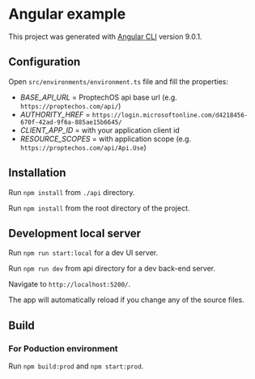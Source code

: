 # Angular example

This project was generated with [Angular CLI](https://github.com/angular/angular-cli) version 9.0.1.

## Configuration

Open `src/environments/environment.ts` file and fill the properties:

* _BASE_API_URL_ = ProptechOS api base url (e.g. `https://proptechos.com/api/`)
* _AUTHORITY_HREF_ = `https://login.microsoftonline.com/d4218456-670f-42ad-9f6a-885ae15b6645/`
* _CLIENT_APP_ID_ = with your application client id
* _RESOURCE_SCOPES_ = with application scope (e.g. `https://proptechos.com/api/Api.Use`)

## Installation 
  
Run `npm install` from `./api` directory.

Run `npm install` from the root directory of the project.

## Development local server

Run `npm run start:local` for a dev UI server.

Run `npm run dev` from api directory for a dev back-end server. 

Navigate to `http://localhost:5200/`. 

The app will automatically reload if you change any of the source files.

## Build

### For Poduction environment
Run `npm build:prod` and `npm start:prod`.


